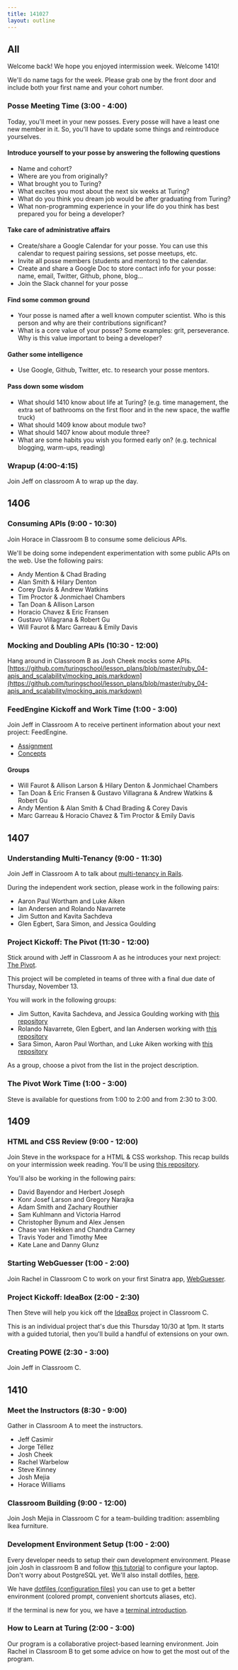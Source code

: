 ```yaml
---
title: 141027
layout: outline
---
```


## All

Welcome back! We hope you enjoyed intermission week. Welcome 1410!

We'll do name tags for the week. Please grab one by the front door and include
both your first name and your cohort number.


### Posse Meeting Time (3:00 - 4:00)

Today, you'll meet in your new posses. Every posse will have a least one new member in it. So, you'll have to update some things and reintroduce yourselves.

#### Introduce yourself to your posse by answering the following questions

* Name and cohort?
* Where are you from originally?
* What brought you to Turing?
* What excites you most about the next six weeks at Turing?
* What do you think you dream job would be after graduating from Turing?
* What non-programming experience in your life do you think has best prepared you for being a developer?

#### Take care of administrative affairs

* Create/share a Google Calendar for your posse. You can use this calendar to request pairing sessions, set posse meetups, etc.
* Invite all posse members (students and mentors) to the calendar.
* Create and share a Google Doc to store contact info for your posse: name, email, Twitter, Github, phone, blog…
* Join the Slack channel for your posse

#### Find some common ground

* Your posse is named after a well known computer scientist. Who is this person and why are their contributions significant?
* What is a core value of your posse? Some examples: grit, perseverance. Why is this value important to being a developer?

#### Gather some intelligence

* Use Google, Github, Twitter, etc. to research your posse mentors.

#### Pass down some wisdom

* What should 1410 know about life at Turing? (e.g. time management, the extra set of bathrooms on the first floor and in the new space, the waffle truck)
* What should 1409 know about module two?
* What should 1407 know about module three?
* What are some habits you wish you formed early on? (e.g. technical blogging, warm-ups, reading)

### Wrapup (4:00-4:15)

Join Jeff on classroom A to wrap up the day.

## 1406

### Consuming APIs (9:00 - 10:30)

Join Horace in Classroom B to consume some delicious APIs.

We'll be doing some independent experimentation with some public APIs on the web. Use the following pairs:

* Andy Mention & Chad Brading
* Alan Smith & Hilary Denton
* Corey Davis & Andrew Watkins
* Tim Proctor & Jonmichael Chambers
* Tan Doan & Allison Larson
* Horacio Chavez & Eric Fransen
* Gustavo Villagrana & Robert Gu
* Will Faurot & Marc Garreau & Emily Davis

### Mocking and Doubling APIs (10:30 - 12:00)

Hang around in Classroom B as Josh Cheek mocks some APIs.
[https://github.com/turingschool/lesson_plans/blob/master/ruby_04-apis_and_scalability/mocking_apis.markdown](https://github.com/turingschool/lesson_plans/blob/master/ruby_04-apis_and_scalability/mocking_apis.markdown)

### FeedEngine Kickoff and Work Time (1:00 - 3:00)

Join Jeff in Classroom A to receive pertinent information about your next project: FeedEngine.

* [Assignment](http://tutorials.jumpstartlab.com/projects/feed_engine/feed_engine.html)
* [Concepts](http://tutorials.jumpstartlab.com/projects/feed_engine/feed_engine_concepts.html)

#### Groups

* Will Faurot & Allison Larson & Hilary Denton & Jonmichael Chambers
* Tan Doan & Eric Fransen & Gustavo Villagrana & Andrew Watkins & Robert Gu
* Andy Mention & Alan Smith & Chad Brading & Corey Davis
* Marc Garreau & Horacio Chavez & Tim Proctor & Emily Davis

## 1407

### Understanding Multi-Tenancy (9:00 - 11:30)

Join Jeff in Classroom A to talk about [multi-tenancy in Rails](https://github.com/turingschool/lesson_plans/blob/master/ruby_03-professional_rails_applications/understanding_multitenancy.markdown).

During the independent work section, please work in the following pairs:

* Aaron Paul Wortham and Luke Aiken
* Ian Andersen and Rolando Navarrete
* Jim Sutton and Kavita Sachdeva
* Glen Egbert, Sara Simon, and Jessica Goulding

### Project Kickoff: The Pivot (11:30 - 12:00)

Stick around with Jeff in Classroom A as he introduces your next project: [The Pivot](http://tutorials.jumpstartlab.com/projects/the_pivot.html).

This project will be completed in teams of three with a final due date of
Thursday, November 13.

You will work in the following groups:

* Jim Sutton, Kavita Sachdeva, and Jessica Goulding working with [this repository](https://github.com/ianderse/dinner_dash)
* Rolando Navarrete, Glen Egbert, and Ian Andersen working with [this repository](https://github.com/glenegbert/dinner-dash)
* Sara Simon, Aaron Paul Worthan, and Luke Aiken working with [this repository](https://github.com/rNavarrete/dinner_dash_frita)

As a group, choose a pivot from the list in the project description.

### The Pivot Work Time (1:00 - 3:00)

Steve is available for questions from 1:00 to 2:00 and from 2:30 to 3:00.

## 1409

### HTML and CSS Review (9:00 - 12:00)

Join Steve in the workspace for a HTML & CSS workshop. This recap builds on your intermission week reading. You'll be using [this repository](https://github.com/turingschool-examples/turing-bistro).

You'll also be working in the following pairs:

* David Bayendor and Herbert Joseph
* Konr Josef Larson and Gregory Narajka
* Adam Smith and Zachary Routhier
* Sam Kuhlmann and Victoria Harrod
* Christopher Bynum and Alex Jensen
* Chase van Hekken and Chandra Carney
* Travis Yoder and Timothy Mee
* Kate Lane and Danny Glunz

### Starting WebGuesser (1:00 - 2:00)

Join Rachel in Classroom C to work on your first Sinatra app, [WebGuesser](http://tutorials.jumpstartlab.com/projects/web_guesser.html).

### Project Kickoff: IdeaBox (2:00 - 2:30)

Then Steve will help you kick off the [IdeaBox](http://tutorials.jumpstartlab.com/projects/idea_box.html) project in Classroom C.

This is an individual project that's due this Thursday 10/30 at 1pm. It starts
with a guided tutorial, then you'll build a handful of extensions on your own.

### Creating POWE (2:30 - 3:00)

Join Jeff in Classroom C.

## 1410

### Meet the Instructors (8:30 - 9:00)

Gather in Classroom A to meet the instructors.

* Jeff Casimir
* Jorge Téllez
* Josh Cheek
* Rachel Warbelow
* Steve Kinney
* Josh Mejia
* Horace Williams

### Classroom Building (9:00 - 12:00)

Join Josh Mejia in Classroom C for a team-building tradition: assembling Ikea furniture.

### Development Environment Setup (1:00 - 2:00)

Every developer needs to setup their own development environment. Please join Josh in classroom B and follow [this tutorial](http://tutorials.jumpstartlab.com/topics/environment/environment.html) to configure your laptop.
Don't worry about PostgreSQL yet. We'll also install dotfiles, [here](https://github.com/turingschool/bootstrap_new_students).

We have [dotfiles (configuration files)](https://github.com/turingschool/bootstrap_new_students)
you can use to get a better environment (colored prompt, convenient shortcuts aliases, etc).

If the terminal is new for you, we have a [terminal introduction](http://tutorials.jumpstartlab.com/academy/workshops/terminal_and_editor.html).

### How to Learn at Turing (2:00 - 3:00)

Our program is a collaborative project-based learning environment. Join Rachel in Classroom B to get some advice on how to get the most out of the program.
